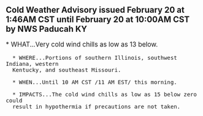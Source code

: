 <p>
   <h2>Cold Weather Advisory issued February 20 at 1:46AM CST until February 20 at 10:00AM CST by NWS Paducah KY</h2>
   <div style="font-size:120%">* WHAT...Very cold wind chills as low as 13 below.
      
      * WHERE...Portions of southern Illinois, southwest Indiana, western
      Kentucky, and southeast Missouri.
      
      * WHEN...Until 10 AM CST /11 AM EST/ this morning.
      
      * IMPACTS...The cold wind chills as low as 15 below zero could
      result in hypothermia if precautions are not taken.
   </div>
</p>
